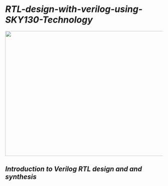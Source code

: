 # **_RTL-design-with-verilog-using-SKY130-Technology_**



<img src="https://user-images.githubusercontent.com/54993262/119881189-a1ebc380-bf4a-11eb-9bdf-6cc93bbcf1bd.png" width="600" height="400">

## **_Introduction to Verilog RTL design and and synthesis_**



